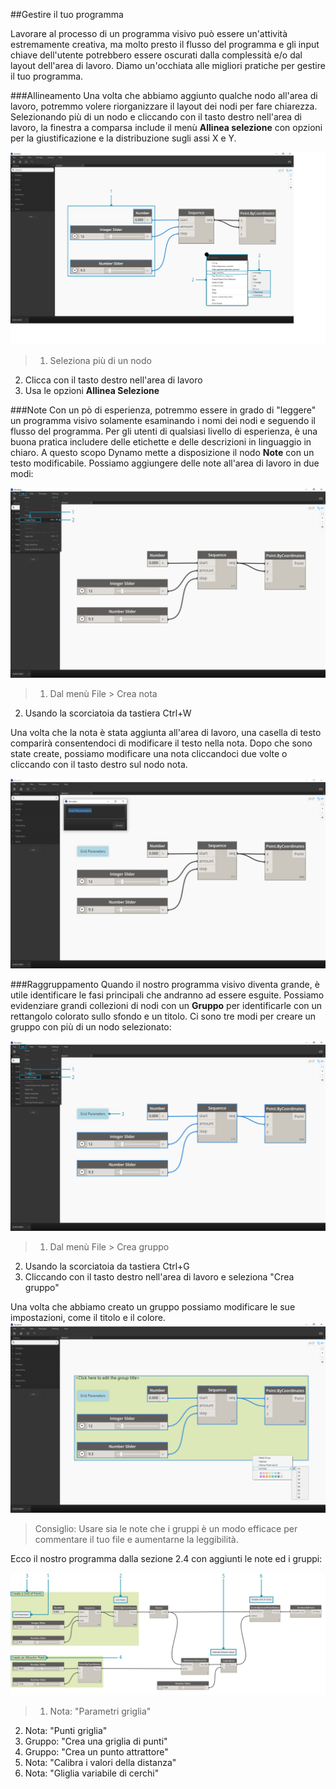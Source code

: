 ##Gestire il tuo programma

Lavorare al processo di un programma visivo può essere un'attività estremamente creativa, ma molto presto il flusso del programma e gli input chiave dell'utente potrebbero essere oscurati dalla complessità e/o dal layout dell'area di lavoro. Diamo un'occhiata alle migliori pratiche per gestire il tuo programma.

###Allineamento
Una volta che abbiamo aggiunto qualche nodo all'area di lavoro, potremmo volere riorganizzare il layout dei nodi per fare chiarezza. Selezionando più di un nodo e cliccando con il tasto destro nell'area di lavoro, la finestra a comparsa include il menù **Allinea selezione** con opzioni per la giustificazione e la distribuzione sugli assi X e Y.

![Align](images/3-4/00-Align.png)
> 1. Seleziona più di un nodo
2. Clicca con il tasto destro nell'area di lavoro
3. Usa le opzioni **Allinea Selezione**

###Note
Con un pò di esperienza, potremmo essere in grado di "leggere" un programma visivo solamente esaminando i nomi dei nodi e seguendo il flusso del programma. Per gli utenti di qualsiasi livello di esperienza, è una buona pratica includere delle etichette e delle descrizioni in linguaggio in chiaro. A questo scopo Dynamo mette a disposizione il nodo **Note** con un testo modificabile. Possiamo aggiungere delle note all'area di lavoro in due modi:

![Notes](images/3-4/01-Notes01.png)
> 1. Dal menù File > Crea nota
2. Usando la scorciatoia da tastiera Ctrl+W

Una volta che la nota è stata aggiunta all'area di lavoro, una casella di testo comparirà consentendoci di modificare il testo nella nota. Dopo che sono state create, possiamo modificare una nota cliccandoci due volte o cliccando con il tasto destro sul nodo nota.

![Notes Edit](images/3-4/02-Notes02.png)

###Raggruppamento
Quando il nostro programma visivo diventa grande, è utile identificare le fasi principali che andranno ad essere esguite. Possiamo evidenziare grandi collezioni di nodi con un **Gruppo** per identificarle con un rettangolo colorato sullo sfondo e un titolo. Ci sono tre modi per creare un gruppo con più di un nodo selezionato:

![Groups](images/3-4/04-Groups01.png)
> 1. Dal menù File > Crea gruppo
2. Usando la scorciatoia da tastiera Ctrl+G
3. Cliccando con il tasto destro nell'area di lavoro e seleziona "Crea gruppo"

Una volta che abbiamo creato un gruppo possiamo modificare le sue impostazioni, come il titolo e il colore.
![Group Settings](images/3-4/05-Groups02.png)

> Consiglio: Usare sia le note che i gruppi è un modo efficace per commentare il tuo file e aumentarne la leggibilità.

Ecco il nostro programma dalla sezione 2.4 con aggiunti le note ed i gruppi: 

![Grouping Example](images/3-4/03-Groups00.png)

> 1. Nota: "Parametri griglia"
2. Nota: "Punti griglia"
3. Gruppo: "Crea una griglia di punti"
4. Gruppo: "Crea un punto attrattore"
5. Nota: "Calibra i valori della distanza"
6. Nota: "Gliglia variabile di cerchi"
